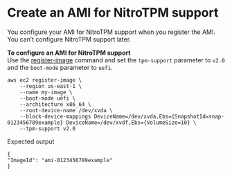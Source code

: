 # Create an AMI for NitroTPM support<a name="enable-nitrotpm-support-on-ami"></a>

You configure your AMI for NitroTPM support when you register the AMI\. You can’t configure NitroTPM support later\.

**To configure an AMI for NitroTPM support**  
Use the [register\-image](https://docs.aws.amazon.com/cli/latest/reference/ec2/register-image.html) command and set the `tpm-support` parameter to `v2.0` and the `boot-mode` parameter to `uefi`\.

```
aws ec2 register-image \
    --region us-east-1 \
    --name my-image \
    --boot-mode uefi \
    --architecture x86_64 \
    --root-device-name /dev/xvda \
    --block-device-mappings DeviceName=/dev/xvda,Ebs={SnapshotId=snap-0123456789example} DeviceName=/dev/xvdf,Ebs={VolumeSize=10} \
    --tpm-support v2.0
```

Expected output

```
{
"ImageId": "ami-0123456789example"
}
```